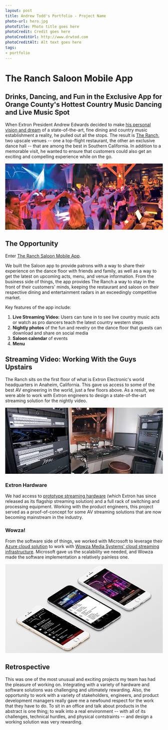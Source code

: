 ```yaml
---
layout: post
title: Andrew Todd's Portfolio - Project Name
photo-url: hero.jpg
photoTitle: Photo title goes here
photoCredit: Credit goes here
photoCreditUrl: http://www.drwtod.com
photoCreditAlt: Alt text goes here
tags:
- portfolio
---
```


<link rel="stylesheet" type="text/css" href="/portfolio.css">

# The Ranch Saloon Mobile App

## Drinks, Dancing, and Fun in the Exclusive App for Orange County's Hottest Country Music Dancing and Live Music Spot

When Extron President Andrew Edwards decided to make [his personal vision and dream][1] of a state-of-the-art, fine dining and country music establishment a reality, he pulled out all the stops. The result is [The Ranch][2], two upscale venues -- one a top-flight restaurant, the other an exclusive dance hall -- that are among the best in Southern California. In addition to a memorable visit, he wanted to ensure that customers could also get an exciting and compelling experience while on the go.

<p class="filler-background-dark">
    <img src="dancefloor.jpg" class="floatcenter" />
</p>

## The Opportunity

Enter [The Ranch Saloon Mobile App][3].

We built the Saloon app to provide patrons with a way to share their experience on the dance floor with friends and family, as well as a way to get the latest on upcoming acts, menu, and venue information. From the business side of things, the app provides The Ranch a way to stay in the front of their customers' minds, keeping the restaurant and saloon on their respective dining and entertainment radars in an exceedingly competitive market.

Key features of the app include:

<ol>
  <li class="snug"><strong>Live Streaming Video:</strong> Users can tune in to see live country music acts or watch as pro dancers teach the latest country western steps</li>
  <li class="snug"><strong>Nightly photos</strong> of the fun and revelry on the dance floor that guests can download and share on social media</li>
  <li class="snug"><strong>Saloon calendar</strong> of events</li>
  <li class="snug"><strong>Menu</strong></li>
</ol>

## Streaming Video: Working With the Guys Upstairs

The Ranch sits on the first floor of what is Extron Electronic's world headquarters in Anaheim, California. This gave us access to some of the best AV engineering in the world, just a few floors above. As a result, we were able to work with Extron engineers to design a state-of-the-art streaming solution for the nightly video.

<p class="filler-background-dark">
    <img src="control-room.jpg" class="floatcenter" />
</p>

### Extron Hardware
We had access to [prototype streaming hardware][4] (which Extron has since released as its flagship streaming solution) and a full rack of switching and processing equipment. Working with the product engineers, this project served as a proof-of-concept for some AV streaming solutions that are now becoming mainstream in the industry.

### Wowza!
From the software side of things, we worked with Microsoft to leverage their [Azure cloud solution][5] to work with [Wowza Media Systems' cloud streaming infrastructure][6]. Microsoft gave us the scalability we needed, and Wowza made the software implementation a relatively painless one.

<p class="filler-background-dark">
    <img src="app-isometric.jpg" class="floatcenter" />
</p>

## Retrospective
<!-- Lessons learned go here -->

This was one of the most unusual and exciting projects my team has had the pleasure of working on. Integrating with a variety of hardware and software solutions was challenging and ultimately rewarding. Also, the opportunity to work with a variety of stakeholders, engineers, and product development managers really gave me a newfound respect for the work that they have to do. To sit in an office and talk about products in the abstract is one thing; to walk into a real environment -- with all of its challenges, technical hurdles, and physical contstraints -- and design a working solution was very rewarding.



[1]: http://www.ocregister.com/articles/edwards-230074-orange-extron.html "Steak and electronics, anyone?"
[2]: theranch.pdf "AVSD Cover Story - The Ranch"
[3]: http://saloon.theranch.com/ "The Ranch Saloon App"
[4]: http://www.extron.com/product/product.aspx?id=smp351&subtype=481&s=10&src=drw "Extron Electronics - SMP 351 - H.264 Streaming Media Processor"
[5]: http://azure.microsoft.com/ "Microsoft Azure: Cloud Computing Platform & Services"
[6]: http://www.wowza.com/ "Wowza Media Systems"
